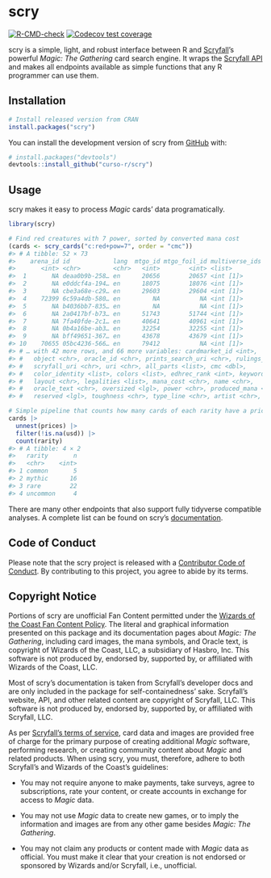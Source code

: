 
<!-- README.md is generated from README.Rmd. Please edit that file -->

# scry

<!-- badges: start -->

[![R-CMD-check](https://github.com/curso-r/scry/workflows/R-CMD-check/badge.svg)](https://github.com/curso-r/scry/actions)
[![Codecov test
coverage](https://codecov.io/gh/curso-r/scry/branch/main/graph/badge.svg)](https://app.codecov.io/gh/curso-r/scry?branch=main)
<!-- badges: end -->

scry is a simple, light, and robust interface between R and
[Scryfall](https://scryfall.com/)’s powerful *Magic: The Gathering* card
search engine. It wraps the [Scryfall
API](https://scryfall.com/docs/api) and makes all endpoints available as
simple functions that any R programmer can use them.

## Installation

``` r
# Install released version from CRAN
install.packages("scry")
```

You can install the development version of scry from
[GitHub](https://github.com/) with:

``` r
# install.packages("devtools")
devtools::install_github("curso-r/scry")
```

## Usage

scry makes it easy to process *Magic* cards’ data programatically.

``` r
library(scry)

# Find red creatures with 7 power, sorted by converted mana cost
(cards <- scry_cards("c:red+pow=7", order = "cmc"))
#> # A tibble: 52 × 73
#>    arena_id id            lang  mtgo_id mtgo_foil_id multiverse_ids tcgplayer_id
#>       <int> <chr>         <chr>   <int>        <int> <list>                <int>
#>  1       NA deaa0b9b-258… en      20656        20657 <int [1]>             11871
#>  2       NA e0ddcf4a-194… en      18075        18076 <int [1]>             10357
#>  3       NA cbe3a68e-c29… en      29603        29604 <int [1]>             18605
#>  4    72399 6c59a4db-580… en         NA           NA <int [1]>            216652
#>  5       NA b4036bb7-835… en         NA           NA <int [1]>            124134
#>  6       NA 2a0417bf-b73… en      51743        51744 <int [1]>             78745
#>  7       NA 7fa40fde-2c1… en      40641        40961 <int [1]>             46945
#>  8       NA 0b4a16be-ab3… en      32254        32255 <int [1]>             31704
#>  9       NA bff49651-367… en      43678        43679 <int [1]>             58088
#> 10    70655 05bc4236-566… en      79412           NA <int [1]>            207134
#> # … with 42 more rows, and 66 more variables: cardmarket_id <int>,
#> #   object <chr>, oracle_id <chr>, prints_search_uri <chr>, rulings_uri <chr>,
#> #   scryfall_uri <chr>, uri <chr>, all_parts <list>, cmc <dbl>,
#> #   color_identity <list>, colors <list>, edhrec_rank <int>, keywords <list>,
#> #   layout <chr>, legalities <list>, mana_cost <chr>, name <chr>,
#> #   oracle_text <chr>, oversized <lgl>, power <chr>, produced_mana <list>,
#> #   reserved <lgl>, toughness <chr>, type_line <chr>, artist <chr>, …

# Simple pipeline that counts how many cards of each rarity have a price
cards |>
  unnest(prices) |>
  filter(!is.na(usd)) |>
  count(rarity)
#> # A tibble: 4 × 2
#>   rarity       n
#>   <chr>    <int>
#> 1 common       5
#> 2 mythic      16
#> 3 rare        22
#> 4 uncommon     4
```

There are many other endpoints that also support fully tidyverse
compatible analyses. A complete list can be found on scry’s
[documentation](https://curso-r.github.io/scry/).

## Code of Conduct

Please note that the scry project is released with a [Contributor Code
of Conduct](https://curso-r.github.io/scry/CODE_OF_CONDUCT.html). By
contributing to this project, you agree to abide by its terms.

## Copyright Notice

Portions of scry are unofficial Fan Content permitted under the [Wizards
of the Coast Fan Content
Policy](https://company.wizards.com/en/legal/fancontentpolicy). The
literal and graphical information presented on this package and its
documentation pages about *Magic: The Gathering*, including card images,
the mana symbols, and Oracle text, is copyright of Wizards of the Coast,
LLC, a subsidiary of Hasbro, Inc. This software is not produced by,
endorsed by, supported by, or affiliated with Wizards of the Coast, LLC.

Most of scry’s documentation is taken from Scryfall’s developer docs and
are only included in the package for self-containedness’ sake.
Scryfall’s website, API, and other related content are copyright of
Scryfall, LLC. This software is not produced by, endorsed by, supported
by, or affiliated with Scryfall, LLC.

As per [Scryfall’s terms of service](https://scryfall.com/docs/terms),
card data and images are provided free of charge for the primary purpose
of creating additional *Magic* software, performing research, or
creating community content about *Magic* and related products. When
using scry, you must, therefore, adhere to both Scryfall’s and Wizards
of the Coast’s guidelines:

-   You may not require anyone to make payments, take surveys, agree to
    subscriptions, rate your content, or create accounts in exchange for
    access to *Magic* data.

-   You may not use *Magic* data to create new games, or to imply the
    information and images are from any other game besides *Magic: The
    Gathering*.

-   You may not claim any products or content made with *Magic* data as
    official. You must make it clear that your creation is not endorsed
    or sponsored by Wizards and/or Scryfall, i.e., unofficial.
